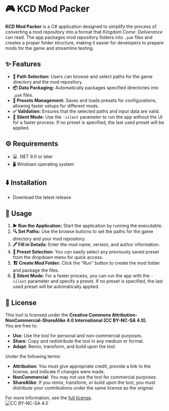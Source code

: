 # 🎮 KCD Mod Packer

**KCD Mod Packer** is a C# application designed to simplify the process of converting a mod repository into a format that *Kingdom Come: Deliverance* can read. The app packages mod repository folders into `.pak` files and creates a proper folder structure, making it easier for developers to prepare mods for the game and streamline testing.

## ✨ Features

- **📂 Path Selection:** Users can browse and select paths for the game directory and the mod repository.
- **📦 Data Packaging:** Automatically packages specified directories into `.pak` files.
- **📑 Presets Management:** Saves and loads presets for configurations, allowing faster setups for different mods.
- **✅ Validation:** Ensures that the selected paths and input data are valid.
- **🤫 Silent Mode:** Use the `-silent` parameter to run the app without the UI for a faster process. If no preset is specified, the last used preset will be applied.

## ⚙️ Requirements

- 💻 .NET 9.0 or later
- 🖥️ Windows operating system

## ⬇️ Installation

- Download the latest release

## 🚀 Usage

1. **▶️ Run the Application:** Start the application by running the executable.
2. **🔍 Set Paths:** Use the browse buttons to set the paths for the game directory and your mod repository.
3. **🖊️ Fill in Details:** Enter the mod name, version, and author information.
4. **📑 Preset Selection:** You can easily select any previously saved preset from the dropdown menu for quick access.
5. **🏗️ Create Mod Folder:** Click the "Run" button to create the mod folder and package the files.
6. **🤫 Silent Mode:** For a faster process, you can run the app with the `-silent` parameter and specify a preset. If no preset is specified, the last used preset will be automatically applied.

## 📝 License

This tool is licensed under the **Creative Commons Attribution-NonCommercial-ShareAlike 4.0 International (CC BY-NC-SA 4.0)**.  
You are free to:
- **Use**: Use the tool for personal and non-commercial purposes.
- **Share**: Copy and redistribute the tool in any medium or format.
- **Adapt**: Remix, transform, and build upon the tool.

Under the following terms:
- **Attribution**: You must give appropriate credit, provide a link to the license, and indicate if changes were made.
- **NonCommercial**: You may not use the tool for commercial purposes.
- **ShareAlike**: If you remix, transform, or build upon the tool, you must distribute your contributions under the same license as the original.

For more information, see the [full license](https://creativecommons.org/licenses/by-nc-sa/4.0/).  
![CC BY-NC-SA 4.0](https://licensebuttons.net/l/by-nc-sa/4.0/88x31.png)
